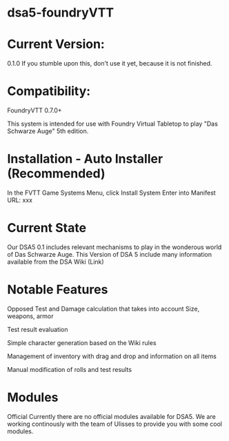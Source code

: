 # dsa5-foundryVTT

# Current Version: 
0.1.0
If you stumble upon this, don't use it yet, because it is not finished.

# Compatibility: 
FoundryVTT 0.7.0+

This system is intended for use with Foundry Virtual Tabletop to play "Das Schwarze Auge" 5th edition.

# Installation - Auto Installer (Recommended)
In the FVTT Game Systems Menu, click Install System
Enter into Manifest URL: xxx

# Current State
Our DSA5 0.1 includes relevant mechanisms to play in the wonderous world of Das Schwarze Auge.
This Version of DSA 5 include many information available from the DSA Wiki (Link)

# Notable Features
Opposed Test and Damage calculation that takes into account Size, weapons, armor 

Test result evaluation 

Simple character generation based on the Wiki rules

Management of inventory with drag and drop and information on all items

Manual modification of rolls and test results

# Modules
Official
Currently there are no official modules available for DSA5. We are working continously with the team of Ulisses to provide you with some cool modules.
